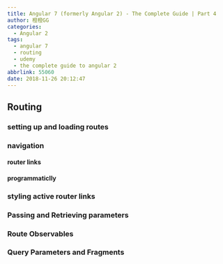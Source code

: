 ```yaml
---
title: Angular 7 (formerly Angular 2) - The Complete Guide | Part 4
author: 橙橙GG
categories:
  - Angular 2
tags:
  - angular 7
  - routing
  - udemy
  - the complete guide to angular 2
abbrlink: 55060
date: 2018-11-26 20:12:47
---
```


## Routing

### setting up and loading routes

### navigation

#### router links

#### programmaticlly

<!-- relative paths and absolute paths -->
<!-- routerLink syntax with square brackets-->

### styling active router links

### Passing and Retrieving parameters

### Route Observables

<!-- note unsubscribe -->

### Query Parameters and Fragments